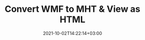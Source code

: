 ---
############################# Static ############################
layout: "autogen"
date: 2021-10-02T14:22:14+03:00
draft: false
path: "total/net/conversion/wmf-to-mht/"

############################# Head ############################
head_title: "Convert WMF to MHT in C# VB.NET & View as HTML"
head_description: "Code example to convert WMF to MHT and 100+ other file formats in .NET (C#, VB.NET, ASP.NET & .NET Core) applications. Display the Converted MHT document as HTML viewer."

############################# Header ############################
title: "Convert WMF to MHT & View as HTML"
description: "Programmatically convert WMF to MHT in .NET applications using flexible options to customize the resultant document. Convert the complete document or specific pages based on page numbers or selective page ranges using the .NET document conversion library."

############################# SubMenu ############################
submenu:
    enable: false

############################# Content ############################
content:
    enable: true
    block:
    - title_left: "WMF to MHT Conversion in C# .NET"
      content_left: |
          WMF to MHT file conversion using C#. Add watermark and view the converted document as HTML without using any external software.

          -   Create **Converter** object to convert WMF document
          -   Set the convert options for MHT format
          -   Call **Convert** method of **Converter** class instance for conversion to MHT
          -   Set options for HTML viewer
          -   Create **Viewer** object to view converted MHT as HTML
          
      title_right: "Convert Whole Document or Specific Pages"
      content_right: |
          You require `GroupDocs.Conversion` & `GroupDocs.Viewer` namespaces to convert between a wide range of popular document types such as PDF, Microsoft Word, Excel, PowerPoint, Project, Outlook, HTML, diagrams and image file formats. Explore other [.NET APIs for Office documents](https://products.conholdate.com/total/net/) as offered by Conholdate.Total.
          
          Get the respective assembly files from the [downloads](https://downloads.conholdate.com/total/net) or fetch the whole package from [Nuget](https://www.nuget.org/packages/Conholdate.Total/) to add 'Conholdate.Total` directly in your workspace.
          
      code: |
          ```cs {linenos=false}
          // Convert WMF to MHT using GroupDocs.Conversion API
          // Create Converter object to convert WMF document
          using (Converter converter = new Converter("input.wmf"))
          {
              // set the convert options for MHT format
              var convertOptions = converter.GetPossibleConversions()["mht"].ConvertOptions;

              // convert to MHT format
              converter.Convert("output.mht", convertOptions);
          }

          // Set options for HTML viewer
          HtmlViewOptions viewOptions = HtmlViewOptions.ForEmbeddedResources("output{0}.html");

          // Create Viewer object to view converted MHT as HTML
          using (Viewer viewer = new Viewer("output.mht"))
          {
              viewer.View(viewOptions);
          }
          ```
    - title_left: "Add Watermark to Converted MHT in C#"
      content_left: |
          Accurately convert documents (WMF to MHT) exactly as the original file and apply text or image watermarks to the converted document pages using C# .NET.

          -   Create **Converter** object to convert WMF document
          -   Create new instance of **WatermarkOptions** class
          -   Specify watermark properties (color, width, text, image etc)
          -   Instantiate the proper **ConvertOptions** class
          -   Set **Watermark** property of the **ConvertOptions** instance
          -   Call **Convert** method of **Converter** class instance for conversion to MHT
        
      title_right: "Source Document Information Extraction"
      content_right: |
          The documents information extraction feature not only allows getting the basic information about the source document file but it also supports extracting some valuable file-format specific information such as project start and end dates of a Microsoft Project file, any printing restrictions on a PDF document, list of folders enclosed in an Outlook data file etc. 

          Convert popular document file formats on different operating systems such as Windows, Linux or macOS while using platforms such as Windows Azure, Mono and Xamarin.
          
      code: |
          ```cs {linenos=false}
          // Create Converter object to convert WMF document
          using (Converter converter = new Converter("input.wmf"))
          {
              // Create new instance of WatermarkOptions class
              WatermarkOptions watermark = new WatermarkOptions
              {
                  Text = "Sample watermark",
                  Color = Color.Red,
                  Width = 100,
                  Height = 100,
                  Background = true
              };

              // Instantiate the proper ConvertOptions class
              PdfConvertOptions options = new PdfConvertOptions
              {
                  Watermark = watermark
              };

              // convert to MHT format
              converter.Convert("output.mht", options);
          }
          ```
############################# About Formats ############################
about_formats:
    enable: false
############################# More Formats ############################
more_formats:
    enable: true
    auto: false
    other_out_formats: PDF DOCX DOT DOTX DOTM TXT RTF HTML MHTML XLS XLSX XLSM XLT XLTX XLTM CSV DIF PPT PPTX PPS PPSX POT POTX POTM ODT OTT OTP ODP ODS EMZ WMZ SVGZ TEX DCM WMF BMP PNG GIF JPEG TIFF
############################# Back to top ###############################
back_to_top:
  enable: true
---